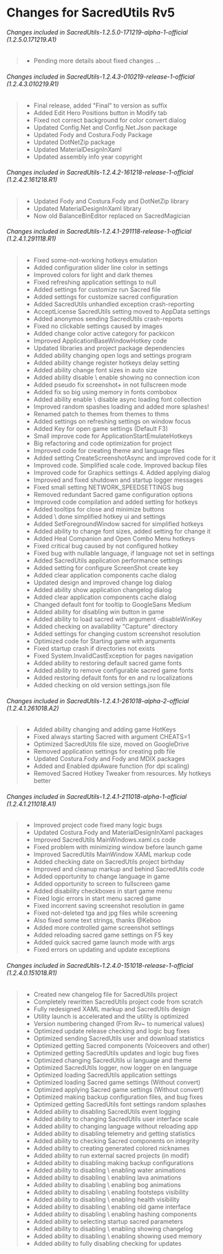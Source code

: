  # Changes for SacredUtils Rv5

 ###### Changes included in SacredUtils-1.2.5.0-171219-alpha-1-official (1.2.5.0.171219.A1)

> - Pending more details about fixed changes ...

 ###### Changes included in SacredUtils-1.2.4.3-010219-release-1-official (1.2.4.3.010219.R1)

> - Final release, added "Final" to version as suffix
> - Added Edit Hero Positions button in Modify tab
> - Fixed not correct background for color convert dialog
> - Updated Config.Net and Config.Net.Json package
> - Updated Fody and Costura.Fody Package
> - Updated DotNetZip package
> - Updated MaterialDesignInXaml
> - Updated assembly info year copyright

 ###### Changes included in SacredUtils-1.2.4.2-161218-release-1-official (1.2.4.2.161218.R1)

> - Updated Fody and Costura.Fody and DotNetZip library
> - Updated MaterialDesignInXaml library
> - Now old BalanceBinEditor replaced on SacredMagician

 ###### Changes included in SacredUtils-1.2.4.1-291118-release-1-official (1.2.4.1.291118.R1)

> - Fixed some-not-working hotkeys emulation
> - Added configuration slider line color in settings
> - Improved colors for light and dark themes
> - Fixed refreshing application settings to null
> - Added settings for customize run Sacred file
> - Added settings for customize sacred configuration
> - Added SacredUtils unhandled exception crash-reporting
> - AcceptLicense SacredUtils setting moved to AppData settings
> - Added anonymos sending SacredUtils crash-reports
> - Fixed no clickable settings caused by images
> - Added change color active category for packicon
> - Improved ApplicationBaseWindowHotkey code
> - Updated libraries and project package dependencies
> - Added ability changing open logs and settings program
> - Added ability change register hotkeys delay setting
> - Added ability change font sizes in auto size
> - Added ability disable \ enable showing no connection icon
> - Added pseudo fix screenshot+ in not fullscreen mode
> - Added fix so big using memory in fonts combobox
> - Added ability enable \ disable async loading font collection
> - Improved random spashes loading and added more splashes!
> - Renamed patch to themes from themes to thms
> - Added settings on refreshing settings on window focus
> - Added Key for open game settings (Default F3)
> - Small improve code for ApplicationStartEmulateHotkeys
> - Big refactoring and code optimization for project
> - Improved code for creating theme and language files
> - Added setting CreateScreenshotAsync and improved code for it
> - Improved code. Simplified scale code. Improved backup files
> - Improved code for Graphics settings 4. Added applying dialog
> - Improved and fixed shutdown and startup logger messages
> - Fixed small setting NETWORK_SPEEDSETTINGS bug
> - Removed redundant Sacred game configuration options
> - Improved code compilation and added setting for hotkeys
> - Added tooltips for close and minimize buttons
> - Added \ done simplified hotkey ui and settings
> - Added SetForegroundWindow sacred for simplified hotkeys
> - Added ability to change font sizes, added setting for change it
> - Added Heal Companion and Open Combo Menu hotkeys
> - Fixed critical bug caused by not configured hotkey
> - Fixed bug with nullable language, if language not set in settings
> - Added SacredUtils application performance settings
> - Added setting for configure ScreenShot create key
> - Added clear application components cache dialog
> - Updated design and improved change log dialog
> - Added ability show application changelog dialog
> - Added clear application components cache dialog
> - Changed default font for tooltip to GoogleSans Medium
> - Added ability for disabling win button in game
> - Added ability to load sacred with argument -disableWinKey
> - Added checking on availability "Capture" directory
> - Added settings for changing custom screenshot resolution
> - Optimized code for Starting game with arguments
> - Fixed startup crash if directories not exists
> - Fixed System.InvalidCastException for pages navigation
> - Added ability to restoring default sacred game fonts
> - Added ability to remove configurable sacred game fonts
> - Added restoring default fonts for en and ru localizations
> - Added checking on old version settings.json file

 ###### Changes included in SacredUtils-1.2.4.1-261018-alpha-2-official (1.2.4.1.261018.A2)

> - Added ability changing and adding game HotKeys
> - Fixed always starting Sacred with argument CHEATS=1
> - Optimized SacredUtils file size, moved on GoogleDrive
> - Removed application settings for creating pdb file
> - Updated Costura.Fody and Fody and MDIX packages
> - Added and Enabled dpiAware function (for dpi scaling)
> - Removed Sacred Hotkey Tweaker from resources. My hotkeys better

 ###### Changes included in SacredUtils-1.2.4.1-211018-alpha-1-official (1.2.4.1.211018.A1)

> - Improved project code fixed many logic bugs
> - Updated Costura.Fody and MaterialDesignInXaml packages
> - Improved SacredUtils MainWindows.xaml.cs code
> - Fixed problem with minimizing window before launch game
> - Improved SacredUtils MainWindow XAML markup code
> - Added checking date on SacredUtils project birthday
> - Improved and cleanup markup and behind SacredUtils code
> - Added opportunity to change language in game
> - Added opportunity to screen to fullscreen game
> - Added disability checkboxes in start game menu
> - Fixed logic errors in start menu sacred game
> - Fixed incorrent saving screenshot resolution in game
> - Fixed not-deleted tga and jpg files while screening
> - Also fixed some text strings, thanks @Keboo
> - Added more controlled game screenshot settings
> - Added reloading sacred game settings on F5 key
> - Added quick sacred game launch mode with args
> - Fixed errors on updating and update exceptions

 ###### Changes included in SacredUtils-1.2.4.0-151018-release-1-official (1.2.4.0.151018.R1)

> - Created new changelog file for SacredUtils project
> - Completely rewritten SacredUtils project code from scratch
> - Fully redesigned XAML markup and SacredUtils design
> - Utility launch is accelerated and the utility is optimized
> - Version numbering changed (From Rv~ to numerical values)
> - Optimized update release checking and logic bug fixes
> - Optimized sending SacredUtils user and download statistics
> - Optimized getting Sacred components (Voiceovers and other)
> - Optimized getting SacredUtils updates and logic bug fixes
> - Optimized changing SacredUtils ui language and theme
> - Optimized SacredUtils logger, now logger on en language
> - Optimized loading SacredUtils application settings
> - Optimized loading Sacred game settings (Without convert)
> - Optimized applying Sacred game settings (Without convert)
> - Optimized making backup configuration files, and bug fixes
> - Optimized getting SacredUtils font settings random splashes
> - Added ability to disabling SacredUtils event logging
> - Added ability to changing SacredUtils user interface scale
> - Added ability to changing language without reloading app
> - Added ability to disabling telemetry and getting statistics
> - Added ability to checking Sacred components on integrity
> - Added ability to creating generated colored nicknames
> - Added ability to run external sacred projects (in modif)
> - Added ability to disabling making backup configurations
> - Added ability to disabling \ enabling water animations
> - Added ability to disabling \ enabling lava animations
> - Added ability to disabling \ enabling bog animations
> - Added ability to disabling \ enabling footsteps visibility
> - Added ability to disabling \ enabling health visibility
> - Added ability to disabling \ enabling old game interface
> - Added ability to disabling \ enabling hashing components
> - Added ability to selecting startup sacred parameters
> - Added ability to disabling \ enabling showing changelog
> - Added ability to disabling \ enabling showing used memory
> - Added ability to fully disabling checking for updates

